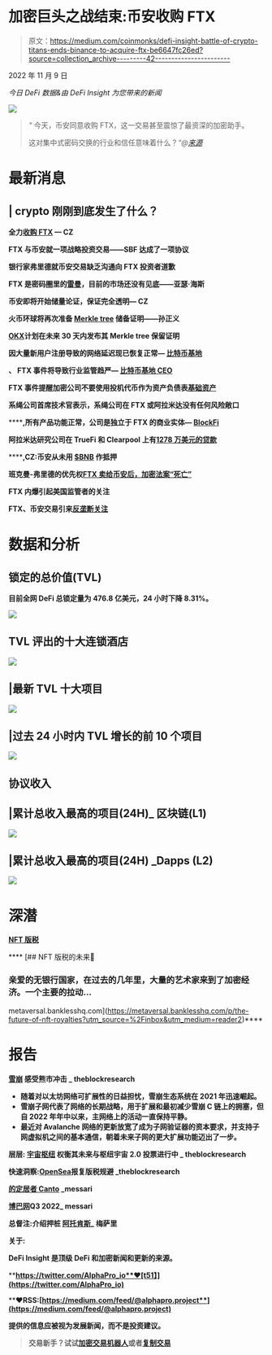 # 加密巨头之战结束:币安收购 FTX

> 原文：<https://medium.com/coinmonks/defi-insight-battle-of-crypto-titans-ends-binance-to-acquire-ftx-be6647fc26ed?source=collection_archive---------42----------------------->

2022 年 11 月 9 日

*今日 DeFi 数据&由 DeFi Insight 为您带来的新闻*

![](img/86abcb405389a16ed02c586bf01a2011.png)

> *"* 今天，币安同意收购 FTX，这一交易甚至震惊了最资深的加密助手。
> 
> 这对集中式密码交换的行业和信任意味着什么？*“@*[*来源*](https://www.coindesk.com/layer2/2022/11/08/the-story-of-sam-bankman-frieds-backroom-deal-with-binances-cz/)

# 最新消息

## | crypto 刚刚到底发生了什么？

**全力[收购 FTX](https://twitter.com/cz_binance/status/1590013613586411520) — CZ**

**FTX 与币安就一项战略投资交易——SBF 达成了一项协议**

**银行家弗里德就币安交易缺乏沟通向 FTX 投资者道歉**

****FTX 是密码圈里的[雷曼](https://twitter.com/CryptoHayes/status/1590076719184039936?s=20&t=Il_FQmXf2prsQzT8Jxchxw)，目前的市场还没有见底——亚瑟·海斯****

****币安即将开始储量论证，保证完全透明— CZ****

******火币环球将再次准备 [Merkle tree](https://mobile.twitter.com/justinsuntron/status/1590177338578579456) 储备证明——孙正义******

********[**OKX**](https://twitter.com/okx/status/1590082969355816961)**计划在未来 30 天内发布其 Merkle tree 保留证明**********

********因大量新用户注册导致的网络延迟现已恢复正常— [比特币基地](https://twitter.com/CoinbaseSupport/status/1590084622175830016)********

********、** FTX 事件将导致行业监管趋严— [比特币基地 CEO](https://twitter.com/brian_armstrong/status/1590089092381147136)******

******FTX 事件提醒加密公司不要使用投机代币作为资产负债表[基础资产](https://twitter.com/jerallaire/status/1590112483532210179)******

******系绳公司首席技术官表示，系绳公司在 FTX 或阿拉米达没有任何风险敞口******

********,**所有产品功能正常，公司是独立于 FTX 的商业实体— [BlockFi](https://twitter.com/FounderFlori/status/1590030306978848768)******

******阿拉米达研究公司在 TrueFi 和 Clearpool 上有[1278 万美元的贷款](https://twitter.com/PeckShieldAlert/status/1590177527645245441)******

********,**CZ:币安从未用 [$BNB](https://twitter.com/cz_binance/status/1590103159506341888?s=20&t=Vgs9i39tOwbMEm-2Y1fbYA) 作抵押******

******班克曼-弗里德的优先权[FTX 卖给币安后，加密法案“死亡”](https://www.theblock.co/post/184436/bankman-frieds-priority-crypto-bill-dead-after-ftx-sells-to-binance?utm_source=twitter&utm_medium=social)******

******FTX 内爆引起美国监管者的关注******

********FTX、币安交易引来[反垄断关注](https://www.coindesk.com/policy/2022/11/08/ftx-binance-deal-draws-antitrust-concern/)********

# ******数据和分析******

## ******锁定的总价值(TVL)******

******目前全网 DeFi 总锁定量为 476.8 亿美元，24 小时下降 8.31%。******

******![](img/99d27d485c1043a1c112cbc4eeff5976.png)******

## ******TVL 评出的十大连锁酒店******

******![](img/4445491c4d9e9263cc23b0ac4485d6b9.png)******

## ******|最新 TVL 十大项目******

******![](img/6bca2a7bb2fad4907bf51da4fbff4a76.png)******

## ******|过去 24 小时内 TVL 增长的前 10 个项目******

******![](img/b3d272f062b0b2a2f85354041171f4ef.png)******

## ******协议收入******

## ******|累计总收入最高的项目(24H)_ 区块链(L1)******

******![](img/1b7b922e48e2d71db2dc56c574bbfa6a.png)******

## ******|累计总收入最高的项目(24H) _Dapps (L2)******

******![](img/66e773c16e0891ef3c449456c164d7e3.png)******

# ******深潜******

********[**NFT 版税**](https://metaversal.banklesshq.com/p/the-future-of-nft-royalties?utm_source=%2Finbox&utm_medium=reader2)********

****[](https://metaversal.banklesshq.com/p/the-future-of-nft-royalties?utm_source=%2Finbox&utm_medium=reader2) [## NFT 版税的未来🔮

### 亲爱的无银行国家，在过去的几年里，大量的艺术家来到了加密经济。一个主要的拉动…

metaversal.banklesshq.com](https://metaversal.banklesshq.com/p/the-future-of-nft-royalties?utm_source=%2Finbox&utm_medium=reader2)**** 

# ****报告****

******[**雪崩**](https://www.theblockresearch.com/avalanche-feels-impact-of-bear-market-184175) **感受熊市冲击 _** theblockresearch******

*   ****随着对以太坊网络可扩展性的日益担忧，雪崩生态系统在 2021 年迅速崛起。****
*   ****雪崩子网代表了网络的长期战略，用于扩展和最初减少雪崩 C 链上的拥塞，但自 2022 年年中以来，主网络上的活动一直保持平静。****
*   ****最近对 Avalanche 网络的更新放宽了成为子网验证器的资本要求，并支持子网虚拟机之间的基本通信，朝着未来子网的更大扩展功能迈出了一步。****

******层层:** [**宇宙枢纽**](https://www.theblockresearch.com/layer-by-layer-cosmos-hub-weighs-its-future-with-pivotal-cosmos-2-0-vote-underway-183660) **权衡其未来与枢纽宇宙 2.0 投票进行中 _** theblockresearch****

******快速洞察:**[**OpenSea**](https://www.theblockresearch.com/rapid-insights-opensea-retaliates-against-royalty-circumvention-183750)**报复版税规避** _theblockresearch****

******[**的定居者 Canto**](https://messari.io/report/the-settlers-of-canto?referrer=all-research) _messari******

******[**博巴网**](https://messari.io/report/state-of-boba-network-q3-2022?referrer=all-research)**Q3 2022**_ messari******

******总督注:介绍押桩** [**阿托肯斯**](https://messari.io/report/governor-note-balancer-x-aave?referrer=all-research)_ 梅萨里****

******关于:******

****DeFi Insight 是顶级 DeFi 和加密新闻和更新的来源。****

******https://twitter.com/AlphaPro_io**❤[t51】](https://twitter.com/AlphaPro_io)****

******❤RSS:**[**https://medium.com/feed/@alphapro.project**](https://medium.com/feed/@alphapro.project)****

****提供的信息应被视为发展新闻，而不是投资建议。****

> ****交易新手？试试[加密交易机器人](/coinmonks/crypto-trading-bot-c2ffce8acb2a)或者[复制交易](/coinmonks/top-10-crypto-copy-trading-platforms-for-beginners-d0c37c7d698c)****